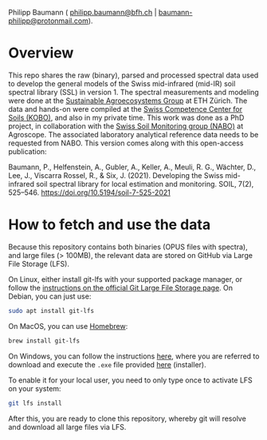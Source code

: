 Philipp Baumann ( philipp.baumann@bfh.ch \|
baumann-philipp@protonmail.com).

# Overview

This repo shares the raw (binary), parsed and processed spectral data used to
develop the general models of the Swiss mid-infrared (mid-IR) soil spectral
library (SSL) in version 1. The spectral measurements and modeling were done at
the [Sustainable Agroecosystems Group](https://sae.ethz.ch/) at ETH Zürich. The
data and hands-on were compiled at the [Swiss Competence Center for Soils
(KOBO)](https://ccsols.ch/), and also in my private time. This work was done as
a PhD project, in collaboration with the [Swiss Soil Monitoring group
(NABO)](https://www.agroscope.admin.ch/agroscope/en/home/topics/environment-resources/soil-bodies-water-nutrients/nabo.html)
at Agroscope. The associated laboratory analytical reference data needs
to be requested from NABO. This version comes along with this
open-access publication:

Baumann, P., Helfenstein, A., Gubler, A., Keller, A., Meuli, R. G.,
Wächter, D., Lee, J., Viscarra Rossel, R., & Six, J. (2021). Developing
the Swiss mid-infrared soil spectral library for local estimation and
monitoring. SOIL, 7(2), 525–546. https://doi.org/10.5194/soil-7-525-2021

# How to fetch and use the data

Because this repository contains both binaries (OPUS files with
spectra), and large files (\> 100MB), the relevant data are stored on
GitHub via Large File Storage (LFS).

On Linux, either install git-lfs with your supported package manager, or
follow the [instructions on the official Git Large File Storage
page](https://git-lfs.github.com/). On Debian, you can just use:

``` bash
sudo apt install git-lfs
```

On MacOS, you can use
[Homebrew](https://formulae.brew.sh/formula/git-lfs):

``` bash
brew install git-lfs
```

On Windows, you can follow the instructions
[here](https://docs.github.com/en/repositories/working-with-files/managing-large-files/installing-git-large-file-storage),
where you are referred to download and execute the `.exe` file provided
[here](https://git-lfs.github.com/) (installer).

To enable it for your local user, you need to only type once to activate
LFS on your system:

``` bash
git lfs install
```

After this, you are ready to clone this repository, whereby git will
resolve and download all large files via LFS.
